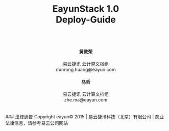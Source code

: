 <center><h1>EayunStack 1.0</br>Deploy-Guide</h1></center>
</br>
</br>
<center><h4>黄敦荣</h4></center>
<center>易云捷讯 云计算文档组</br>dunrong.huang@eayun.com</center>
<center><h4>马哲</h4></center>
<center>易云捷讯 云计算文档组</br>zhe.ma@eayun.com</center>
</br>
</br>
### 法律通告
Copyright eayun© 2015 | 易云捷讯科技（北京）有限公司 | 商业法律信息，请参考易云公司网站
